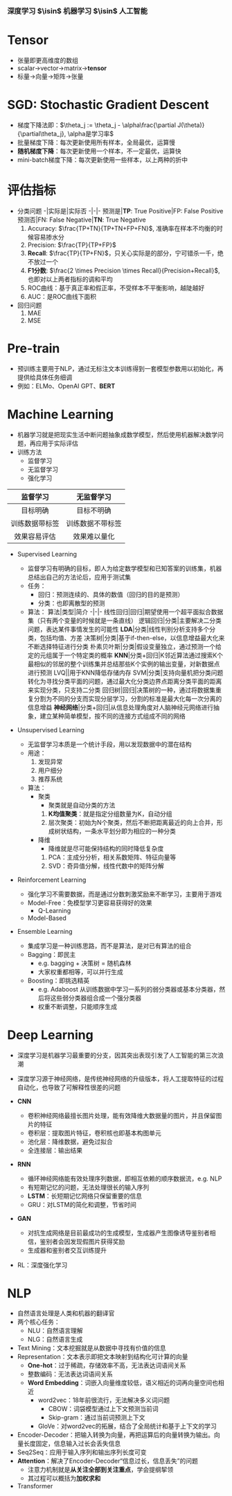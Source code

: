 
### 深度学习 $\isin$ 机器学习 $\isin$ 人工智能

# Tensor

- 张量即更高维度的数组
- scalar->vector->matrix->**tensor**
- 标量->向量->矩阵->张量

# SGD: Stochastic Gradient Descent

- 梯度下降法即：$\theta_j := \theta_j - \alpha\frac{\partial J(\theta)}{\partial\theta_j}, \alpha是学习率$
- 批量梯度下降：每次更新使用所有样本，全局最优，运算慢
- **随机梯度下降**：每次更新使用一个样本，不一定最优，运算快
- mini-batch梯度下降：每次更新使用一些样本，以上两种的折中

# 评估指标

- 分类问题
    -|实际是|实际否
    -|-|-
    预测是|**TP**: True Positive|FP: False Positive
    预测否|FN: False Negative|**TN**: True Negative
    1. Accuracy: $\frac{TP+TN}{TP+TN+FP+FN}$, 准确率在样本不均衡的时候容易掺水分
    2. Precision: $\frac{TP}{TP+FP}$
    3. **Recall**: $\frac{TP}{TP+FN}$，只关心实际是的部分，宁可错杀一千，绝不放过一个
    4. **F1分数**: $\frac{2 \times Precision \times Recall}{Precision+Recall}$,也即对以上两者指标的调和平均
    5. ROC曲线：基于真正率和假正率，不受样本不平衡影响，越陡越好
    6. AUC：是ROC曲线下面积
- 回归问题
    1. MAE
    2. MSE

# Pre-train

- 预训练主要用于NLP，通过无标注文本训练得到一套模型参数用以初始化，再提供给具体任务细调
- 例如：ELMo、OpenAI GPT、**BERT**

# Machine Learning

- 机器学习就是把现实生活中断问题抽象成数学模型，然后使用机器解决数学问题，再应用于实际评估
- 训练方法
    - 监督学习
    - 无监督学习
    - 强化学习

监督学习|无监督学习
:-:|:-:
目标明确|目标不明确
训练数据带标签|训练数据不带标签
效果容易评估|效果难以量化

- Supervised Learning
    - 监督学习有明确的目标，即人为给定数学模型和已知答案的训练集，机器总结出自己的方法论后，应用于测试集
    - 任务：
        - 回归：预测连续的、具体的数值（回归的目的是预测）
        - 分类：也即离散型的预测
    - 算法：
        算法|类型|简介
        -|-|-
        线性回归|回归|期望使用一个超平面拟合数据集（只有两个变量的时候就是一条直线）
        逻辑回归|分类|主要解决二分类问题，表达某件事情发生的可能性
        **LDA**|分类|线性判别分析支持多个分类，包括均值、方差
        决策树|分类|基于if-then-else，以信息增益最大化来不断选择特征进行分类
        朴素贝叶斯|分类|假设变量独立，通过预测一个给定的元组属于一个特定类的概率
        **KNN**|分类+回归|K邻近算法通过搜索K个最相似的邻居的整个训练集并总结那些K个实例的输出变量，对新数据点进行预测
        LVQ||用于KNN降低存储内存
        SVM|分类|支持向量机把分类问题转化为寻找分类平面的问题，通过最大化分类边界点距离分类平面的距离来实现分类，只支持二分类
        回归树|回归|决策树的一种，通过将数据集重复分割为不同的分支而实现分层学习，分割的标准是最大化每一次分离的信息增益
        **神经网络**|分类+回归|从信息处理角度对人脑神经元网络进行抽象，建立某种简单模型，按不同的连接方式组成不同的网络

- Unsupervised Learning
    - 无监督学习本质是一个统计手段，用以发现数据中的潜在结构
    - 用途：
        1. 发现异常
        2. 用户细分
        3. 推荐系统
    - 算法：
        - 聚类
            - 聚类就是自动分类的方法
            1. **K均值聚类**：就是指定分组数量为K，自动分组
            2. 层次聚类：初始为N个聚类，然后不断把距离最近的向上合并，形成树状结构，一条水平划分即为相应的一种分类
        - 降维
            - 降维就是尽可能保持结构的同时降低复杂度
            1. PCA：主成分分析，相关系数矩阵、特征向量等
            2. SVD：奇异值分解，线性代数中的矩阵分解
- Reinforcement Learning
    - 强化学习不需要数据，而是通过分数刺激奖励来不断学习，主要用于游戏
    - Model-Free：免模型学习更容易获得好的效果
        - Q-Learning
    - Model-Based

- Ensemble Learning
    - 集成学习是一种训练思路，而不是算法，是对已有算法的组合
    - Bagging：即民主
        - e.g. bagging + 决策树 = 随机森林
        - 大家权重都相等，可以并行生成
    - Boosting：即挑选精英
        - e.g. Adaboost 从训练数据中学习一系列的弱分类器或基本分类器，然后将这些弱分类器组合成一个强分类器
        - 权重不断调整，只能顺序生成

# Deep Learning
- 深度学习是机器学习最重要的分支，因其突出表现引发了人工智能的第三次浪潮
- 深度学习源于神经网络，是传统神经网络的升级版本，将人工提取特征的过程自动化，也导致了可解释性很差的问题
- **CNN**
    - 卷积神经网络最擅长图片处理，能有效降维大数据量的图片，并且保留图片的特征
    - 卷积层：提取图片特征，卷积核也即基本构图单元
    - 池化层：降维数据，避免过拟合
    - 全连接层：输出结果

- **RNN**
    - 循环神经网络能有效处理序列数据，即相互依赖的顺序数据流，e.g. NLP
    - 有短期记忆的问题，无法处理很长的输入序列
    - **LSTM**：长短期记忆网络只保留重要的信息
    - GRU：对LSTM的简化和调整，节省时间

- **GAN**
    - 对抗生成网络是目前最成功的生成模型，生成器产生图像诱导鉴别者相信，鉴别者会因发现假图片获得奖励
    - 生成器和鉴别者交互训练提升
- RL：深度强化学习

# NLP
- 自然语言处理是人类和机器的翻译官
- 两个核心任务：
    - NLU：自然语言理解
    - NLG：自然语言生成
- Text Mining：文本挖掘就是从数据中寻找有价值的信息
- Representation：文本表示即把文本映射到结构化可计算的向量
    - **One-hot**：过于稀疏，存储效率不高，无法表达词语间关系
    - 整数编码：无法表达词语间关系
    - **Word Embedding**：词嵌入向量维度较低，语义相近的词再向量空间也相近
        - word2vec：18年前很流行，无法解决多义词问题
            - CBOW：词袋模型通过上下文预测当前词
            - Skip-gram：通过当前词预测上下文
        - GloVe：对word2vec的拓展，结合了全局统计和基于上下文的学习
- Encoder-Decoder：把输入转换为向量，再把运算后的向量转换为输出。向量长度固定，信息输入过长会丢失信息
- Seq2Seq：应用于输入序列和输出序列长度可变
- **Attention**：解决了Encoder-Decoder“信息过长，信息丢失”的问题
    - 注意力机制就是**从关注全部到关注重点**，学会提纲挈领
    - 其过程可以概括为**加权求和**
- Transformer
